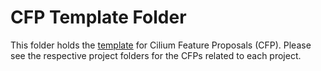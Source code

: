 # CFP Template Folder

This folder holds the [template](https://github.com/cilium/design-cfps/blob/main/cfps/CFP-003-template.md) for Cilium Feature Proposals (CFP). Please see the respective project folders for the CFPs related to each project.
